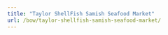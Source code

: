 ```yaml
---
title: "Taylor ShellFish Samish Seafood Market"
url: /bow/taylor-shellfish-samish-seafood-market/
---
```


